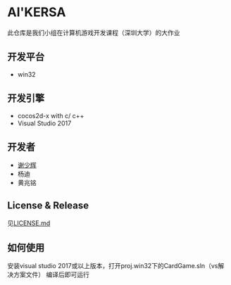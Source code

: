 # AI'KERSA
此仓库是我们小组在计算机游戏开发课程（深圳大学）的大作业

## 开发平台
- win32
## 开发引擎
- cocos2d-x with c/ c++
- Visual Studio 2017
## 开发者
- <a href="https://github.com/junior-2016">谢少辉</a>
- 杨迪
- 黄兆铭
## License & Release
见<a href="https://github.com/UnknownArkish/CardGame/blob/master/LICENSE">LICENSE.md</a>
## 如何使用
安装visual studio 2017或以上版本，打开proj.win32下的CardGame.sln（vs解决方案文件）
编译后即可运行
